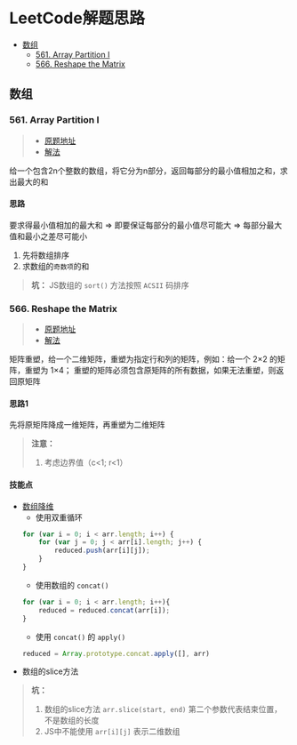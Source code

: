 # LeetCode解题思路

<!-- TOC depthFrom:2 depthTo:3 -->

- [数组](#数组)
    - [561. Array Partition I](#561-array-partition-i)
    - [566. Reshape the Matrix](#566-reshape-the-matrix)

<!-- /TOC -->

## 数组

### 561. Array Partition I

> - [原题地址](https://leetcode.com/problems/array-partition-i/description/) 
> - [解法](JavaScript/561-Array-Partition-I.js)

 给一个包含2n个整数的数组，将它分为n部分，返回每部分的最小值相加之和，求出最大的和

#### 思路

要求得最小值相加的最大和 => 即要保证每部分的最小值尽可能大 => 每部分最大值和最小之差尽可能小

1. 先将数组排序
2. 求数组的`奇数项`的和

> **坑：** JS数组的 `sort()` 方法按照 `ACSII` 码排序


### 566. Reshape the Matrix

> - [原题地址](https://leetcode.com/problems/reshape-the-matrix/description/) 
> - [解法](JavaScript/566-Reshape-the-Matrix.js)

 矩阵重塑，给一个二维矩阵，重塑为指定行和列的矩阵，例如：给一个 2×2 的矩阵，重塑为 1×4； 重塑的矩阵必须包含原矩阵的所有数据，如果无法重塑，则返回原矩阵

#### 思路1

先将原矩阵降成一维矩阵，再重塑为二维矩阵

> **注意：**
> 1. 考虑边界值（c<1; r<1）

#### 技能点

- [数组降维](http://web.jobbole.com/85129/)
    - 使用双重循环
    ```js
    for (var i = 0; i < arr.length; i++) {
        for (var j = 0; j < arr[i].length; j++) {
            reduced.push(arr[i][j]);
        }
    }
    ```
    - 使用数组的 `concat() `
    ```js
    for (var i = 0; i < arr.length; i++){
        reduced = reduced.concat(arr[i]);
    }
    ```
    - 使用 `concat()` 的 `apply()`
    ```js
    reduced = Array.prototype.concat.apply([], arr)
    ```
- 数组的slice方法

> **坑：** 
>1. 数组的slice方法 `arr.slice(start, end)` 第二个参数代表结束位置，不是数组的长度
>2. JS中不能使用 `arr[i][j]` 表示二维数组


